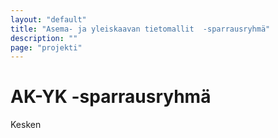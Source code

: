 ```yaml
---
layout: "default"
title: "Asema- ja yleiskaavan tietomallit  -sparrausryhmä"
description: ""
page: "projekti"
---
```

# AK-YK -sparrausryhmä

Kesken